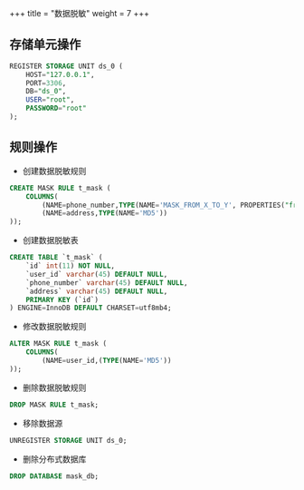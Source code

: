 +++
title = "数据脱敏"
weight = 7
+++

## 存储单元操作

```sql
REGISTER STORAGE UNIT ds_0 (
    HOST="127.0.0.1",
    PORT=3306,
    DB="ds_0",
    USER="root",
    PASSWORD="root"
);
```

## 规则操作

- 创建数据脱敏规则

```sql
CREATE MASK RULE t_mask (
    COLUMNS(
        (NAME=phone_number,TYPE(NAME='MASK_FROM_X_TO_Y', PROPERTIES("from-x"=1, "to-y"=2, "replace-char"="*"))),
        (NAME=address,TYPE(NAME='MD5'))
));
```

- 创建数据脱敏表

```sql
CREATE TABLE `t_mask` (
    `id` int(11) NOT NULL,
    `user_id` varchar(45) DEFAULT NULL,
    `phone_number` varchar(45) DEFAULT NULL,
    `address` varchar(45) DEFAULT NULL,
    PRIMARY KEY (`id`)
) ENGINE=InnoDB DEFAULT CHARSET=utf8mb4;
```

- 修改数据脱敏规则

```sql
ALTER MASK RULE t_mask (
    COLUMNS(
        (NAME=user_id,(TYPE(NAME='MD5'))
));
```

- 删除数据脱敏规则

```sql
DROP MASK RULE t_mask;
```

- 移除数据源

```sql
UNREGISTER STORAGE UNIT ds_0;
```

- 删除分布式数据库

```sql
DROP DATABASE mask_db;
```
